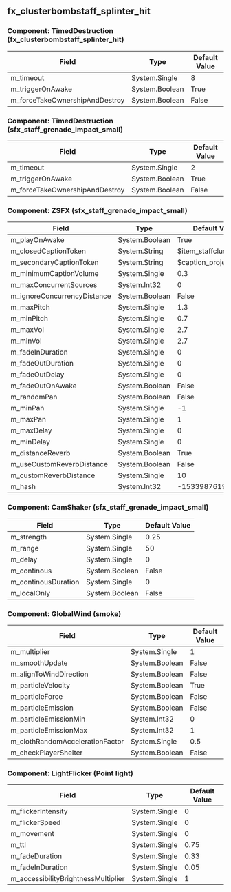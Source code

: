 ## fx_clusterbombstaff_splinter_hit

### Component: TimedDestruction (fx_clusterbombstaff_splinter_hit)

|Field|Type|Default Value|
|-----|----|-------------|
|m_timeout|System.Single|8|
|m_triggerOnAwake|System.Boolean|True|
|m_forceTakeOwnershipAndDestroy|System.Boolean|False|

### Component: TimedDestruction (sfx_staff_grenade_impact_small)

|Field|Type|Default Value|
|-----|----|-------------|
|m_timeout|System.Single|2|
|m_triggerOnAwake|System.Boolean|True|
|m_forceTakeOwnershipAndDestroy|System.Boolean|False|

### Component: ZSFX (sfx_staff_grenade_impact_small)

|Field|Type|Default Value|
|-----|----|-------------|
|m_playOnAwake|System.Boolean|True|
|m_closedCaptionToken|System.String|$item_staffclusterbomb|
|m_secondaryCaptionToken|System.String|$caption_projexploding|
|m_minimumCaptionVolume|System.Single|0.3|
|m_maxConcurrentSources|System.Int32|0|
|m_ignoreConcurrencyDistance|System.Boolean|False|
|m_maxPitch|System.Single|1.3|
|m_minPitch|System.Single|0.7|
|m_maxVol|System.Single|2.7|
|m_minVol|System.Single|2.7|
|m_fadeInDuration|System.Single|0|
|m_fadeOutDuration|System.Single|0|
|m_fadeOutDelay|System.Single|0|
|m_fadeOutOnAwake|System.Boolean|False|
|m_randomPan|System.Boolean|False|
|m_minPan|System.Single|-1|
|m_maxPan|System.Single|1|
|m_maxDelay|System.Single|0|
|m_minDelay|System.Single|0|
|m_distanceReverb|System.Boolean|True|
|m_useCustomReverbDistance|System.Boolean|False|
|m_customReverbDistance|System.Single|10|
|m_hash|System.Int32|-1533987619|

### Component: CamShaker (sfx_staff_grenade_impact_small)

|Field|Type|Default Value|
|-----|----|-------------|
|m_strength|System.Single|0.25|
|m_range|System.Single|50|
|m_delay|System.Single|0|
|m_continous|System.Boolean|False|
|m_continousDuration|System.Single|0|
|m_localOnly|System.Boolean|False|

### Component: GlobalWind (smoke)

|Field|Type|Default Value|
|-----|----|-------------|
|m_multiplier|System.Single|1|
|m_smoothUpdate|System.Boolean|False|
|m_alignToWindDirection|System.Boolean|False|
|m_particleVelocity|System.Boolean|True|
|m_particleForce|System.Boolean|False|
|m_particleEmission|System.Boolean|False|
|m_particleEmissionMin|System.Int32|0|
|m_particleEmissionMax|System.Int32|1|
|m_clothRandomAccelerationFactor|System.Single|0.5|
|m_checkPlayerShelter|System.Boolean|False|

### Component: LightFlicker (Point light)

|Field|Type|Default Value|
|-----|----|-------------|
|m_flickerIntensity|System.Single|0|
|m_flickerSpeed|System.Single|0|
|m_movement|System.Single|0|
|m_ttl|System.Single|0.75|
|m_fadeDuration|System.Single|0.33|
|m_fadeInDuration|System.Single|0.05|
|m_accessibilityBrightnessMultiplier|System.Single|1|

